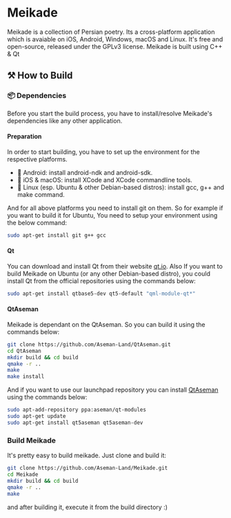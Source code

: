 Meikade
=======

Meikade is a collection of Persian poetry.
Its a cross-platform application which is avaiable on iOS, Android, Windows, macOS and Linux.
It's free and open-source, released under the GPLv3 license.
Meikade is built using C++ & Qt

## ⚒️ How to Build

### 📦️ Dependencies

Before you start the build process, you have to install/resolve Meikade's dependencies like any other application.

#### Preparation

In order to start building, you have to set up the environment for the respective platforms.

- 📱️ Android: install android-ndk and android-sdk.
- 🍎️ iOS & macOS: install XCode and XCode commandline tools.
- 🐧️ Linux (esp. Ubuntu & other Debian-based distros): install gcc, g++ and make command.

And for all above platforms you need to install git on them. So for example if you want to build it for Ubuntu, You need to setup your environment using the below command:

```bash
sudo apt-get install git g++ gcc
```

#### Qt
You can download and install Qt from their website [qt.io](). Also If you want to build Meikade on Ubuntu (or any other Debian-based distro), you could install Qt from the official repositories using the commands below:

```bash
sudo apt-get install qtbase5-dev qt5-default "qml-module-qt*"
```

#### QtAseman

Meikade is dependant on the QtAseman. So you can build it using the commands below:

```bash
git clone https://github.com/Aseman-Land/QtAseman.git
cd QtAseman
mkdir build && cd build
qmake -r ..
make
make install
```

And if you want to use our launchpad repository you can install [QtAseman](https://github.com/Aseman-Land/QtAseman) using the commands below:

```bash
sudo apt-add-repository ppa:aseman/qt-modules
sudo apt-get update
sudo apt-get install qt5aseman qt5aseman-dev
```

### Build Meikade

It's pretty easy to build meikade. Just clone and build it:

```bash
git clone https://github.com/Aseman-Land/Meikade.git
cd Meikade
mkdir build && cd build
qmake -r ..
make
```

and after building it, execute it from the build directory :)
